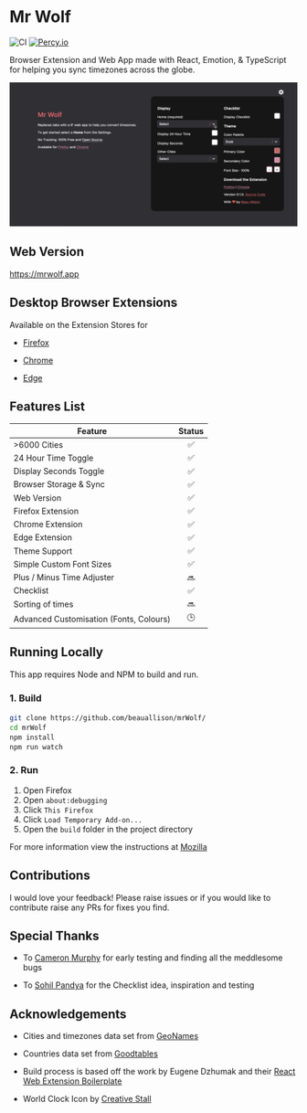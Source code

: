 # Mr Wolf

![CI](https://github.com/beauallison/mrWolf/workflows/CI/badge.svg)
[![Percy.io](https://percy.io/static/images/percy-badge.svg)](https://percy.io/beauallison/mrWolf)

Browser Extension and Web App made with React, Emotion, & TypeScript for helping you sync timezones across the globe.

![](./preview.gif)

## Web Version

https://mrwolf.app

## Desktop Browser Extensions

Available on the Extension Stores for

- [Firefox](https://addons.mozilla.org/en-GB/firefox/addon/mr-wolf-app/)

- [Chrome](https://chrome.google.com/webstore/detail/mr-wolf/jkelocfjplnpcpjnmbamgfohobillnhf/)

- [Edge](https://microsoftedge.microsoft.com/addons/detail/mr-wolf/ihalkbldgbodccfefbohcfeckdgdodgo)

## Features List

| Feature                                 | Status |
| --------------------------------------- | :----: |
| >6000 Cities                            |   ✅   |
| 24 Hour Time Toggle                     |   ✅   |
| Display Seconds Toggle                  |   ✅   |
| Browser Storage & Sync                  |   ✅   |
| Web Version                             |   ✅   |
| Firefox Extension                       |   ✅   |
| Chrome Extension                        |   ✅   |
| Edge Extension                          |   ✅   |
| Theme Support                           |   ✅   |
| Simple Custom Font Sizes                |   ✅   |
| Plus / Minus Time Adjuster              |   🔜   |
| Checklist                               |   ✅   |
| Sorting of times                        |   🔜   |
| Advanced Customisation (Fonts, Colours) |   🕒   |

## Running Locally

This app requires Node and NPM to build and run.

### 1. Build

```sh
git clone https://github.com/beauallison/mrWolf/
cd mrWolf
npm install
npm run watch
```

### 2. Run

1. Open Firefox
2. Open `about:debugging`
3. Click `This Firefox`
4. Click `Load Temporary Add-on...`
5. Open the `build` folder in the project directory

For more information view the instructions at [Mozilla](https://developer.mozilla.org/en-us/docs/tools/about:debugging)

## Contributions

I would love your feedback! Please raise issues or if you would like to contribute raise any PRs for fixes you find.

## Special Thanks

- To [Cameron Murphy](https://github.com/cameronmurphy) for early testing and finding all the meddlesome bugs

- To [Sohil Pandya](https://github.com/sohilpandya) for the Checklist idea, inspiration and testing

## Acknowledgements

- Cities and timezones data set from [GeoNames](https://download.geonames.org/export/dump/)

- Countries data set from [Goodtables](https://goodtables.io/github/datasets/country-codes)

- Build process is based off the work by Eugene Dzhumak and their [React Web Extension Boilerplate](https://github.com/elforastero/react-browser-extension-boilerplate)

- World Clock Icon by [Creative Stall](https://thenounproject.com/creativestall/)
